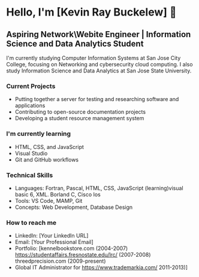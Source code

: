 # Hello, I'm [Kevin Ray Buckelew] 👋
## Aspiring Network\Webite Engineer  | Information Science and Data Analytics Student

I'm currently studying Computer Information Systems at San Jose City College,
focusing on Networking and cybersecurity cloud computing. I also study Information Science and Data Analytics at San Jose State University.

### Current Projects
- Putting together a server for testing and researching software and applications
- Contributing to open-source documentation projects
- Developing a student resource management system

### I'm currently learning
- HTML, CSS, and JavaScript
- Visual Studio
- Git and GitHub workflows

### Technical Skills
- Languages: Fortran, Pascal, HTML, CSS, JavaScript (learning)visual basic 6, XML. Borland C, Cisco Ios
- Tools: VS Code, MAMP, Git
- Concepts: Web Development, Database Design

### How to reach me
- LinkedIn: [Your LinkedIn URL] 
- Email: [Your Professional Email]
- Portfolio: [kennelbookstore.com (2004-2007) https://studentaffairs.fresnostate.edu/lrc/  (2007-2008) threedprecision.com  (2009-present)
- Global IT Administrator for https://www.trademarkia.com/   2011-2013)]
